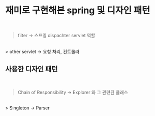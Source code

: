 <h1>재미로 구현해본 spring 및 디자인 패턴</h1>
<br>

> filter -> 스프링 dispachter servlet 역할 
<br>
> other servlet -> 요청 처리, 컨트롤러 
<br>

<h2>사용한 디자인 패턴</h2>
<br> 

> Chain of Responsibility -> Explorer 와 그 관련된 클래스
<br>
> Singleton -> Parser
<br>


